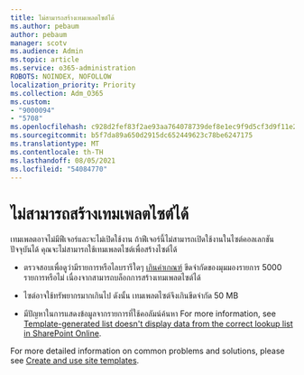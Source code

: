 ```yaml
---
title: ไม่สามารถสร้างเทมเพลตไซต์ได้
ms.author: pebaum
author: pebaum
manager: scotv
ms.audience: Admin
ms.topic: article
ms.service: o365-administration
ROBOTS: NOINDEX, NOFOLLOW
localization_priority: Priority
ms.collection: Adm_O365
ms.custom:
- "9000094"
- "5708"
ms.openlocfilehash: c928d2fef83f2ae93aa764078739def8e1ec9f9d5cf3d9f11e22cd20702d4ddd
ms.sourcegitcommit: b5f7da89a650d2915dc652449623c78be6247175
ms.translationtype: MT
ms.contentlocale: th-TH
ms.lasthandoff: 08/05/2021
ms.locfileid: "54084770"
---
```

# <a name="site-template-cannot-be-created"></a>ไม่สามารถสร้างเทมเพลตไซต์ได้

เทมเพลตอาจไม่มีฟีเจอร์และจะไม่เปิดใช้งาน ถ้าฟีเจอร์นี้ไม่สามารถเปิดใช้งานในไซต์คอลเลกชันปัจจุบันได้ คุณจะไม่สามารถใช้เทมเพลตไซต์เพื่อสร้างไซต์ได้

- ตรวจสอบเพื่อดูว่ามีรายการหรือไลบรารีใดๆ [เกินค่าเกณฑ์](https://support.office.com/article/Manage-large-lists-and-libraries-in-SharePoint-B8588DAE-9387-48C2-9248-C24122F07C59) ขีดจํากัดของมุมมองรายการ 5000 รายการหรือไม่ เนื่องจากสามารถบล็อกการสร้างเทมเพลตไซต์ได้

- ไซต์อาจใช้ทรัพยากรมากเกินไป ดังนั้น เทมเพลตไซต์จึงเกินขีดจํากัด 50 MB

- มีปัญหาในการแสดงข้อมูลจากรายการที่ใช้คอลัมน์ค้นหา For more information, see [Template-generated list doesn't display data from the correct lookup list in SharePoint Online](https://docs.microsoft.com/sharepoint/support/lists-and-libraries/template-generated-list-incorrect-data).

For more detailed information on common problems and solutions, please see [Create and use site templates](https://support.office.com/article/Create-and-use-site-templates-60371B0F-00E0-4C49-A844-34759EBDD989).
